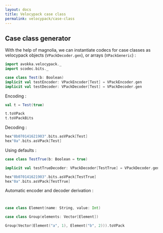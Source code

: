 ```yaml
---
layout: docs
title: Velocypack case class
permalink: velocypack/case-class
---
```


## Case class generator

With the help of magnolia, we can instantiate codecs for case classes as velocypack objects (`VPackDecoder.gen`), or arrays (`VPackGeneric`) :

```scala mdoc:to-string
import avokka.velocypack._
import scodec.bits._

case class Test(b: Boolean)
implicit val testEncoder: VPackEncoder[Test] = VPackEncoder.gen
implicit val testDecoder: VPackDecoder[Test] = VPackDecoder.gen
```

Encoding :

```scala mdoc:to-string
val t = Test(true)

t.toVPack      
t.toVPackBits
```

Decoding :

```scala mdoc:to-string
hex"0b070141621903".bits.asVPack[Test]
hex"0a".bits.asVPack[Test]                                                                                         
```

Using defaults :

```scala mdoc:to-string
case class TestTrue(b: Boolean = true)        

implicit val testTrueDecoder: VPackDecoder[TestTrue] = VPackDecoder.gen

hex"0b070141621903".bits.asVPack[TestTrue]            
hex"0a".bits.asVPack[TestTrue]                                                                                                         
```

Automatic encoder and decoder derivation :

```scala mdoc:to-string


case class Element(name: String, value: Int)

case class Group(elements: Vector[Element])

Group(Vector(Element("a", 1), Element("b", 2))).toVPack
```
